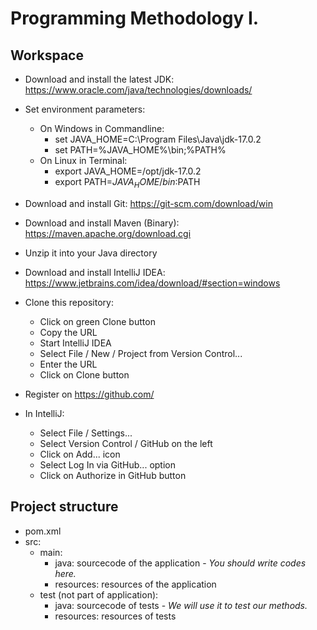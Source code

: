 # Programming Methodology I.

## Workspace

* Download and install the latest JDK: https://www.oracle.com/java/technologies/downloads/
* Set environment parameters:
  * On Windows in Commandline:
    * set JAVA_HOME=C:\Program Files\Java\jdk-17.0.2
    * set PATH=%JAVA_HOME%\bin;%PATH%
  * On Linux in Terminal:
    * export JAVA_HOME=/opt/jdk-17.0.2
    * export PATH=$JAVA_HOME/bin:$PATH
    
* Download and install Git: https://git-scm.com/download/win
* Download and install Maven (Binary): https://maven.apache.org/download.cgi
* Unzip it into your Java directory
* Download and install IntelliJ IDEA: https://www.jetbrains.com/idea/download/#section=windows
* Clone this repository:
  * Click on green Clone button
  * Copy the URL
  * Start IntelliJ IDEA
  * Select File / New / Project from Version Control...
  * Enter the URL
  * Click on Clone button
* Register on https://github.com/
* In IntelliJ:
  * Select File / Settings...
  * Select Version Control / GitHub on the left
  * Click on Add... icon
  * Select Log In via GitHub... option
  * Click on Authorize in GitHub button

## Project structure

* pom.xml
* src:
    * main:
        * java: sourcecode of the application - _You should write codes here._
        * resources: resources of the application
    * test (not part of application):
        * java: sourcecode of tests - _We will use it to test our methods._
        * resources: resources of tests